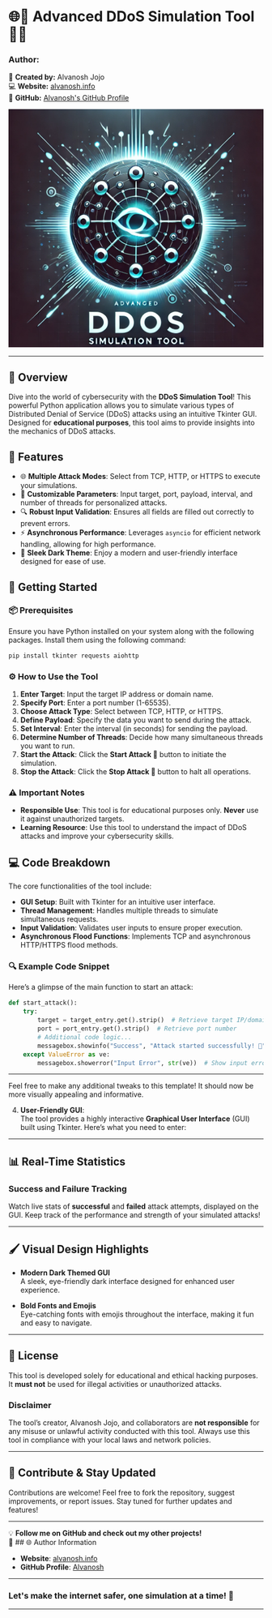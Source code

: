 # 🌐🚀 **Advanced DDoS Simulation Tool** 🚀🌐

### **Author:**  
👤 **Created by:** Alvanosh Jojo  
💻 **Website:** [alvanosh.info](https://alvanosh.info/)  
🐙 **GitHub:** [Alvanosh's GitHub Profile](https://github.com/Alvanosh)

![description](https://github.com/Alvanosh/DDoS-Simulation-Tool/blob/main/ddos%20logo.png?raw=true)

---


## 🌟 Overview
Dive into the world of cybersecurity with the **DDoS Simulation Tool**! This powerful Python application allows you to simulate various types of Distributed Denial of Service (DDoS) attacks using an intuitive Tkinter GUI. Designed for **educational purposes**, this tool aims to provide insights into the mechanics of DDoS attacks.

## 🎨 Features
- 🌐 **Multiple Attack Modes**: Select from TCP, HTTP, or HTTPS to execute your simulations.
- 🔄 **Customizable Parameters**: Input target, port, payload, interval, and number of threads for personalized attacks.
- 🔍 **Robust Input Validation**: Ensures all fields are filled out correctly to prevent errors.
- ⚡ **Asynchronous Performance**: Leverages `asyncio` for efficient network handling, allowing for high performance.
- 🌙 **Sleek Dark Theme**: Enjoy a modern and user-friendly interface designed for ease of use.

## 🚀 Getting Started

### 📦 Prerequisites
Ensure you have Python installed on your system along with the following packages. Install them using the following command:

```bash
pip install tkinter requests aiohttp
```

### ⚙️ How to Use the Tool
1. **Enter Target**: Input the target IP address or domain name.
2. **Specify Port**: Enter a port number (1-65535).
3. **Choose Attack Type**: Select between TCP, HTTP, or HTTPS.
4. **Define Payload**: Specify the data you want to send during the attack.
5. **Set Interval**: Enter the interval (in seconds) for sending the payload.
6. **Determine Number of Threads**: Decide how many simultaneous threads you want to run.
7. **Start the Attack**: Click the **Start Attack 🚀** button to initiate the simulation.
8. **Stop the Attack**: Click the **Stop Attack 🛑** button to halt all operations.

### ⚠️ Important Notes
- **Responsible Use**: This tool is for educational purposes only. **Never** use it against unauthorized targets.
- **Learning Resource**: Use this tool to understand the impact of DDoS attacks and improve your cybersecurity skills.

## 💻 Code Breakdown
The core functionalities of the tool include:
- **GUI Setup**: Built with Tkinter for an intuitive user interface.
- **Thread Management**: Handles multiple threads to simulate simultaneous requests.
- **Input Validation**: Validates user inputs to ensure proper execution.
- **Asynchronous Flood Functions**: Implements TCP and asynchronous HTTP/HTTPS flood methods.

### 🔍 Example Code Snippet
Here’s a glimpse of the main function to start an attack:

```python
def start_attack():
    try:
        target = target_entry.get().strip()  # Retrieve target IP/domain
        port = port_entry.get().strip()  # Retrieve port number
        # Additional code logic...
        messagebox.showinfo("Success", "Attack started successfully! 🚀")
    except ValueError as ve:
        messagebox.showerror("Input Error", str(ve))  # Show input error
```

---

Feel free to make any additional tweaks to this template! It should now be more visually appealing and informative.


4. **User-Friendly GUI**:  
   The tool provides a highly interactive **Graphical User Interface** (GUI) built using Tkinter. Here’s what you need to enter:  
---

## **📊 Real-Time Statistics**
### **Success and Failure Tracking**  
Watch live stats of **successful** and **failed** attack attempts, displayed on the GUI. Keep track of the performance and strength of your simulated attacks!

---

## **🖌️ Visual Design Highlights**
- **Modern Dark Themed GUI**  
  A sleek, eye-friendly dark interface designed for enhanced user experience.
  
- **Bold Fonts and Emojis**  
  Eye-catching fonts with emojis throughout the interface, making it fun and easy to navigate.

---

## **📜 License**
This tool is developed solely for educational and ethical hacking purposes. It **must not** be used for illegal activities or unauthorized attacks.

### **Disclaimer**  
The tool’s creator, Alvanosh Jojo, and collaborators are **not responsible** for any misuse or unlawful activity conducted with this tool. Always use this tool in compliance with your local laws and network policies.

---

## **🌟 Contribute & Stay Updated**
Contributions are welcome! Feel free to fork the repository, suggest improvements, or report issues. Stay tuned for further updates and features!

---

💡 **Follow me on GitHub and check out my other projects!**  
👾 ## 🌐 Author Information
- **Website**: [alvanosh.info](https://alvanosh.info/)
- **GitHub Profile**: [Alvanosh](https://github.com/Alvanosh)

---

### **Let's make the internet safer, one simulation at a time!** 🔐

---
